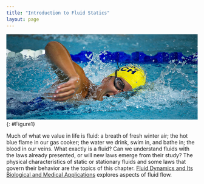```yaml
---
title: "Introduction to Fluid Statics"
layout: page
--- 
```


![A swimmer in a pool doing the backstroke.](../resources/Figure_12_00_01a_D.jpg "The fluid essential to all life has a beauty of its own. It also helps support the weight of this swimmer. (credit: Terren, Wikimedia Commons)")
{: #Figure1}

Much of what we value in life is fluid: a breath of fresh winter air; the hot
blue flame in our gas cooker; the water we drink, swim in, and bathe in; the
blood in our veins. What exactly is a fluid? Can we understand fluids with the
laws already presented, or will new laws emerge from their study? The physical
characteristics of static or stationary fluids and some laws that govern their
behavior are the topics of this
chapter. [Fluid Dynamics and Its Biological and Medical Applications](../contents/ch12FluidDynamicsAndItsBiologicalApplications)
explores aspects of fluid flow.
